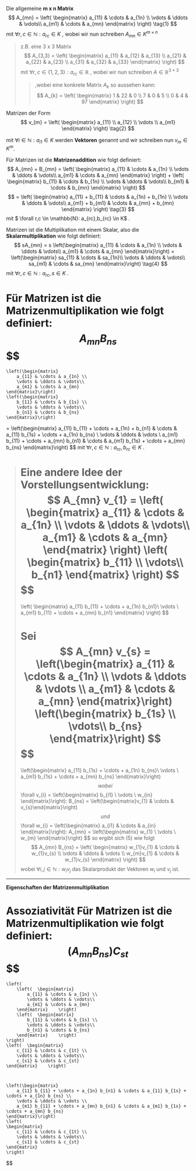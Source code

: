 Die allgemeine **m x n Matrix**
$$
A_{mn} = 
	\left(	\begin{matrix}
		a_{11} & \cdots & a_{1n} \\
		\vdots & \ddots & \vdots\\
		a_{m1} & \cdots & a_{mn}
	\end{matrix}	\right)
\tag{1}
$$
mit $\forall r,c \in \mathbb{N}: a_{rc} \in K$ , wobei wir nun schreiben $A_{mn} \in K^{m \times n}$

>z.B. eine 3 x 3 Matrix
>$$
>A_{3,3} =
>	\left(	\begin{matrix}
>		a_{11} & a_{12} & a_{13} \\
>		a_{21} & a_{22} & a_{23} \\
>		a_{31} & a_{32} & a_{33}
>	\end{matrix}	\right)
>$$
>mit $\forall r,c \in \{1,2,3\}: a_{rc} \in \mathbb{R}$ , wobei wir nun schreiben $A \in \mathbb{R}^{3\times 3}$
>>,wobei eine konkrete Matrix $A_{k}$ so aussehen kann:
>>$$
>>A_{k} =
>>	\left(	\begin{matrix}
>>		1 & 22 & 0 \\
>>		7 & 0 & 5 \\
>>		0 & 4 & 97
>>	\end{matrix}	\right)
>>$$

Matrizen der Form
$$
	v_{m}
	=
	\left(	\begin{matrix}
		a_{11} \\
		a_{12} \\
		\vdots \\
		a_{m1}
	\end{matrix}	\right)
\tag{2}
$$

mit $\forall i \in \mathbb{N}: a_{i1} \in K$
werden **Vektoren** genannt und wir schreiben nun $v_{m} \in K^m$.

Für Matrizen ist die **Matrizenaddition** wie folgt definiert:
$$
A_{mn} + B_{mn} = 
		\left(	\begin{matrix}
		a_{11} & \cdots & a_{1n} \\
		\vdots & \ddots & \vdots\\
		a_{m1} & \cdots & a_{mn}
	\end{matrix}	\right)
	+
	\left(	\begin{matrix}
		b_{11} & \cdots & b_{1n} \\
		\vdots & \ddots & \vdots\\
		b_{m1} & \cdots & b_{mn}
	\end{matrix}	\right)
$$
$$
	=
	\left(	\begin{matrix}
		a_{11} + b_{11} & \cdots & a_{1n} + b_{1n} \\
		\vdots & \ddots & \vdots\\
		a_{m1} + b_{m1} & \cdots & a_{mn} + b_{mn}
	\end{matrix}	\right)
\tag{3}
$$
mit $ \forall r,c \in \mathbb{N}: a_{rc},b_{rc} \in K$ .

Matrizen ist die Multiplikation mit einem Skalar, also die **Skalarmultiplikation** wie folgt definiert:
$$
sA_{mn} = s
	\left(\begin{matrix}
	a_{11} & \cdots & a_{1n} \\
	\vdots & \ddots & \vdots\\
	a_{m1} & \cdots & a_{mn}
	\end{matrix}\right)
	=
		\left(\begin{matrix}
		sa_{11} & \cdots & sa_{1n}\\
		\vdots & \ddots & \vdots\\
		sa_{m1} & \cdots & sa_{mn}
	\end{matrix}\right)
\tag{4}
$$
mit $\forall r,c \in \mathbb{N}: a_{rc},s \in K$ .

Für Matrizen ist die **Matrizenmultiplikation** wie folgt definiert:
$$
A_{mn}  B_{ns}
$$
$$
=
	\left(\begin{matrix}
		a_{11} & \cdots & a_{1n} \\
		\vdots & \ddots & \vdots\\
		a_{m1} & \cdots & a_{mn}
	\end{matrix}\right)
	\left(\begin{matrix}
		b_{11} & \cdots & b_{1s} \\
		\vdots & \ddots & \vdots\\
		b_{n1} & \cdots & b_{ns}
	\end{matrix}\right)
$$
$$
	=
	\left(\begin{matrix}
		a_{11} b_{11} + \cdots + a_{1n} + b_{n1} & \cdots & a_{11} b_{1s} + \cdots + a_{1n} b_{ns} \\
		\vdots & \ddots & \vdots \\
		a_{m1} b_{11} + \cdots + a_{mn} b_{n1} & \cdots & a_{m1} b_{1s} + \cdots + a_{mn} b_{ns}
	\end{matrix}\right)
$$
mit $\forall r,c \in \mathbb{N}: a_{rc},b_{rc} \in K$ .

>Eine andere Idee der Vorstellungsentwicklung:
>$$
>	A_{mn}  v_{1} = 
>	\left(	\begin{matrix}
>		a_{11} & \cdots & a_{1n} \\
>		\vdots & \ddots & \vdots\\
>		a_{m1} & \cdots & a_{mn}
>	\end{matrix}	\right)
>	\left(	\begin{matrix}
>		b_{11} \\
>		\vdots\\
>		b_{n1}
>	\end{matrix}	\right)
>$$
>$$
>	=
>	\left(	\begin{matrix}
>		a_{11} b_{11} + \cdots + a_{1n} b_{n1}\\
>		\vdots \\
>		a_{m1} b_{11} + \cdots + a_{mn} b_{n1}
>	\end{matrix}	\right)
>$$
>
>Sei
>$$
>A_{mn}  v_{s} = 
>	\left(\begin{matrix}
>	a_{11} & \cdots & a_{1n} \\
>	\vdots & \ddots & \vdots \\
>	a_{m1} & \cdots & a_{mn}
>	\end{matrix}\right)
>	\left(\begin{matrix}
>	b_{1s} \\
>	\vdots\\
>	b_{ns}
>	\end{matrix}\right)
>$$
>$$
>	=
>	\left(\begin{matrix}
>	a_{11} b_{1s} + \cdots + a_{1n} b_{ns}\\
>	\vdots \\
>	a_{m1} b_{1s} + \cdots + a_{mn} b_{ns}
>	\end{matrix}\right)
>$$
wobei
$$
\forall v_{i} = 
	\left(\begin{matrix}
		b_{i1} \\ \vdots \\ w_{in}
	\end{matrix}\right):
	B_{ns} = \left(\begin{matrix}v_{1} & \cdots & v_{s}\end{matrix}\right)
$$
und
$$
\forall
w_{i} =
	\left(\begin{matrix}
		a_{i1} & \cdots & a_{in}
	\end{matrix}\right):
A_{mn} =
	\left(\begin{matrix}
		w_{1} \\ \vdots \\ w_{m}
	\end{matrix}\right)
$$
so ergibt sich $(5)$ wie folgt
$$
A_{mn} B_{ns} =
	\left(	\begin{matrix}
		w_{1}v_{1} & \cdots & w_{1}v_{s} \\
		\vdots & \ddots & \vdots \\
		w_{m}v_{1} & \cdots &  w_{1}v_{s}
	\end{matrix} \right)
$$
wobei $\forall i,j \in \mathbb{N}: w_{i}v_{j}$ das Skalarprodukt der Vektoren $w_{i}$ und $v_{j}$ ist.

---

**Eigenschaften der Matrizenmultiplikation**

**Assoziativität**
Für Matrizen ist die **Matrizenmultiplikation** wie folgt definiert:
$$
(A_{mn}  B_{ns}) C_{st}
$$
$$
=
	\left(
		\left(	\begin{matrix}
			a_{11} & \cdots & a_{1n} \\
			\vdots & \ddots & \vdots\\
			a_{m1} & \cdots & a_{mn}
		\end{matrix}	\right)
		\left(	\begin{matrix}
			b_{11} & \cdots & b_{1s} \\
			\vdots & \ddots & \vdots\\
			b_{n1} & \cdots & b_{ns}
		\end{matrix}	\right)
	\right)
	\left(	\begin{matrix}
		c_{11} & \cdots & c_{1t} \\
		\vdots & \ddots & \vdots\\
		c_{s1} & \cdots & c_{st}
	\end{matrix}	\right)
$$
$$
=
	\left(\begin{matrix}
		a_{11} b_{11} + \cdots + a_{1n} b_{n1} & \cdots & a_{11} b_{1s} + \cdots + a_{1n} b_{ns} \\
		\vdots & \ddots & \vdots \\
		a_{m1} b_{11} + \cdots + a_{mn} b_{n1} & \cdots & a_{m1} b_{1s} + \cdots + a_{mn} b_{ns}
	\end{matrix}\right)
	\left(
	\begin{matrix}
		c_{11} & \cdots & c_{1t} \\
		\vdots & \ddots & \vdots\\
		c_{s1} & \cdots & c_{st}
	\end{matrix}
	\right)
$$

